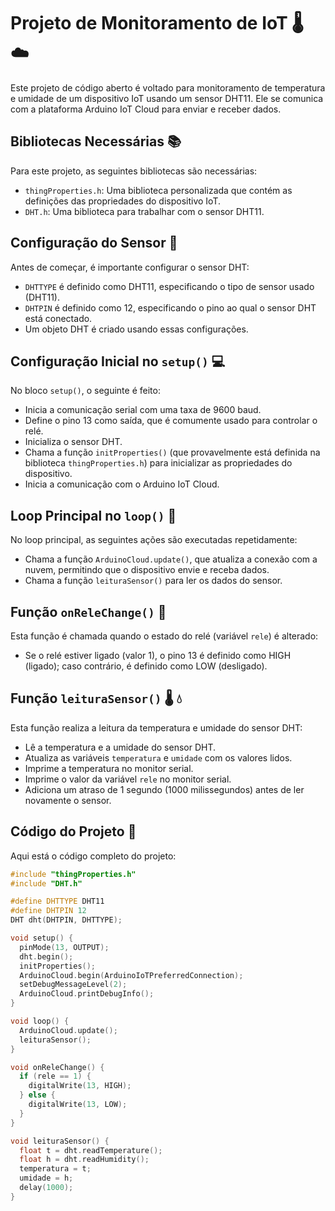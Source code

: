 # Projeto de Monitoramento de IoT :thermometer: :cloud:

Este projeto de código aberto é voltado para monitoramento de temperatura e umidade de um dispositivo IoT usando um sensor DHT11. Ele se comunica com a plataforma Arduino IoT Cloud para enviar e receber dados.

## Bibliotecas Necessárias :books:

Para este projeto, as seguintes bibliotecas são necessárias:

- `thingProperties.h`: Uma biblioteca personalizada que contém as definições das propriedades do dispositivo IoT.
- `DHT.h`: Uma biblioteca para trabalhar com o sensor DHT11.

## Configuração do Sensor :wrench:

Antes de começar, é importante configurar o sensor DHT:

- `DHTTYPE` é definido como DHT11, especificando o tipo de sensor usado (DHT11).
- `DHTPIN` é definido como 12, especificando o pino ao qual o sensor DHT está conectado.
- Um objeto DHT é criado usando essas configurações.

## Configuração Inicial no `setup()` :computer:

No bloco `setup()`, o seguinte é feito:

- Inicia a comunicação serial com uma taxa de 9600 baud.
- Define o pino 13 como saída, que é comumente usado para controlar o relé.
- Inicializa o sensor DHT.
- Chama a função `initProperties()` (que provavelmente está definida na biblioteca `thingProperties.h`) para inicializar as propriedades do dispositivo.
- Inicia a comunicação com o Arduino IoT Cloud.

## Loop Principal no `loop()` :repeat:

No loop principal, as seguintes ações são executadas repetidamente:

- Chama a função `ArduinoCloud.update()`, que atualiza a conexão com a nuvem, permitindo que o dispositivo envie e receba dados.
- Chama a função `leituraSensor()` para ler os dados do sensor.

## Função `onReleChange()` :electric_plug:

Esta função é chamada quando o estado do relé (variável `rele`) é alterado:

- Se o relé estiver ligado (valor 1), o pino 13 é definido como HIGH (ligado); caso contrário, é definido como LOW (desligado).

## Função `leituraSensor()` :thermometer: :droplet:

Esta função realiza a leitura da temperatura e umidade do sensor DHT:

- Lê a temperatura e a umidade do sensor DHT.
- Atualiza as variáveis `temperatura` e `umidade` com os valores lidos.
- Imprime a temperatura no monitor serial.
- Imprime o valor da variável `rele` no monitor serial.
- Adiciona um atraso de 1 segundo (1000 milissegundos) antes de ler novamente o sensor.

## Código do Projeto :page_with_curl:

Aqui está o código completo do projeto:

```cpp
#include "thingProperties.h"
#include "DHT.h"

#define DHTTYPE DHT11
#define DHTPIN 12
DHT dht(DHTPIN, DHTTYPE);

void setup() {
  pinMode(13, OUTPUT);
  dht.begin();
  initProperties();
  ArduinoCloud.begin(ArduinoIoTPreferredConnection);
  setDebugMessageLevel(2);
  ArduinoCloud.printDebugInfo();
}

void loop() {
  ArduinoCloud.update();
  leituraSensor();
}

void onReleChange() {
  if (rele == 1) {
    digitalWrite(13, HIGH);
  } else {
    digitalWrite(13, LOW);
  }
}

void leituraSensor() {
  float t = dht.readTemperature();
  float h = dht.readHumidity();
  temperatura = t;
  umidade = h;
  delay(1000);
}
